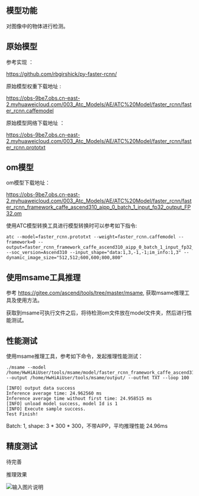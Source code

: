 ## 模型功能

 对图像中的物体进行检测。

## 原始模型

参考实现 ：

https://github.com/rbgirshick/py-faster-rcnn/

原始模型权重下载地址 :

https://obs-9be7.obs.cn-east-2.myhuaweicloud.com/003_Atc_Models/AE/ATC%20Model/faster_rcnn/faster_rcnn.caffemodel

原始模型网络下载地址 ：

https://obs-9be7.obs.cn-east-2.myhuaweicloud.com/003_Atc_Models/AE/ATC%20Model/faster_rcnn/faster_rcnn.prototxt


## om模型

om模型下载地址：

https://obs-9be7.obs.cn-east-2.myhuaweicloud.com/003_Atc_Models/AE/ATC%20Model/faster_rcnn/faster_rcnn_framework_caffe_ascend310_aipp_0_batch_1_input_fp32_output_FP32.om

使用ATC模型转换工具进行模型转换时可以参考如下指令:

```
atc --model=faster_rcnn.prototxt --weight=faster_rcnn.caffemodel --framework=0 --output=faster_rcnn_framework_caffe_ascend310_aipp_0_batch_1_input_fp32_output_FP32.om --soc_version=Ascend310 --input_shape="data:1,3,-1,-1;im_info:1,3" --dynamic_image_size="512,512;600,600;800,800"
```

## 使用msame工具推理

参考 https://gitee.com/ascend/tools/tree/master/msame, 获取msame推理工具及使用方法。

获取到msame可执行文件之后，将待检测om文件放在model文件夹，然后进行性能测试。

## 性能测试

使用msame推理工具，参考如下命令，发起推理性能测试： 

```
./msame --model /home/HwHiAiUser/tools/msame/model/faster_rcnn_framework_caffe_ascend310_aipp_1_batch_1_input_fp32_output_FP32.om --output /home/HwHiAiUser/tools/msame/output/ --outfmt TXT --loop 100
```

```
[INFO] output data success
Inference average time: 24.962560 ms
Inference average time without first time: 24.958515 ms
[INFO] unload model success, model Id is 1
[INFO] Execute sample success.
Test Finish!
```

Batch: 1, shape: 3 * 300 * 300，不带AIPP，平均推理性能 24.96ms

## 精度测试

待完善

推理效果

![输入图片说明](https://images.gitee.com/uploads/images/2020/1116/155216_6451a809_8113712.png "bicycle.png")
